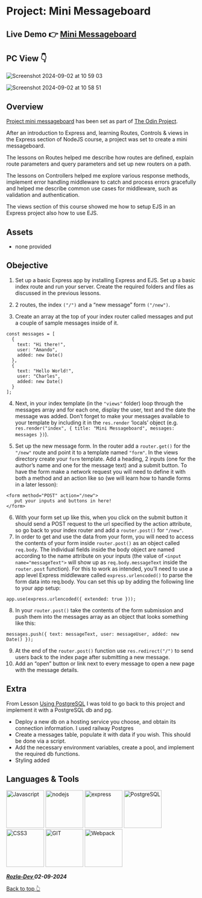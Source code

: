 # Project: Mini Messageboard

## Live Demo 👉 [Mini Messageboard](https://mini-message-board-production-8466.up.railway.app/)

## PC View 👇
![Screenshot 2024-09-02 at 10 59 03](https://github.com/user-attachments/assets/bf8f15eb-05a5-42b6-b9de-8ec5df64db53)

![Screenshot 2024-09-02 at 10 58 51](https://github.com/user-attachments/assets/2ddeecc9-ab32-4751-ae32-9737b2494317)


## Overview

[Project mini messageboard](https://www.theodinproject.com/lessons/node-path-nodejs-mini-message-board) has been set as part of [The Odin Project](https://www.theodinproject.com/). 

After an introduction to Express and, learning Routes, Controls & views in the Express section of NodeJS course, a project was set to create a mini messageboard. 

The lessons on Routes helped me describe how routes are defined, explain route parameters and query parameters and set up new routers on a path. 

The lessons on Controllers helped me explore various response methods, implement error handling middleware to catch and process errors gracefully and helped me describe common use cases for middleware, such as validation and authentication. 

The views section of this course showed me how to setup EJS in an Express project also how to use EJS.

## Assets

- none provided

## Obejective

1. Set up a basic Express app by installing Express and EJS. Set up a basic index route and run your server. Create the required folders and files as discussed in the previous lessons.

2. 2 routes, the index ```("/")``` and a “new message” form ```("/new")```.

3. Create an array at the top of your index router called messages and put a couple of sample messages inside of it.

```
const messages = [
  {
    text: "Hi there!",
    user: "Amando",
    added: new Date()
  },
  {
    text: "Hello World!",
    user: "Charles",
    added: new Date()
  }
];
```

4. Next, in your index template (in the ```"views"``` folder) loop through the messages array and for each one, display the user, text and the date the message was added. Don’t forget to make your messages available to your template by including it in the ```res.render``` ‘locals’ object (e.g. ```res.render("index", { title: "Mini Messageboard", messages: messages })```).

5. Set up the new message form. In the router add a ```router.get()``` for the ```"/new"``` route and point it to a template named ```"form"```. In the views directory create your ```form``` template. Add a heading, 2 inputs (one for the author’s name and one for the message text) and a submit button. To have the form make a network request you will need to define it with both a method and an action like so (we will learn how to handle forms in a later lesson):

```
<form method="POST" action="/new">
   put your inputs and buttons in here!
</form>
```

6. With your form set up like this, when you click on the submit button it should send a POST request to the url specified by the action attribute, so go back to your index router and add a ```router.post()``` for ```"/new"```.
7. In order to get and use the data from your form, you will need to access the contents of your form inside ```router.post()``` as an object called ```req.body```. The individual fields inside the body object are named according to the name attribute on your inputs (the value of ```<input name="messageText">``` will show up as ```req.body.messageText``` inside the ```router.post``` function). For this to work as intended, you’ll need to use a app level Express middleware called ```express.urlencoded()``` to parse the form data into req.body. You can set this up by adding the following line to your app setup:

```app.use(express.urlencoded({ extended: true }));```

8. In your ```router.post()``` take the contents of the form submission and push them into the messages array as an object that looks something like this:

```messages.push({ text: messageText, user: messageUser, added: new Date() });```

9. At the end of the ```router.post()``` function use ```res.redirect("/")``` to send users back to the index page after submitting a new message.
10. Add an “open” button or link next to every message to open a new page with the message details.

## Extra
From Lesson [Using PostgreSQL](https://www.theodinproject.com/lessons/nodejs-using-postgresql) I was told to go back to this project and implement it with a PostgreSQL db and pg.
- Deploy a new db on a hosting service you choose, and obtain its connection information. I used railway Postgres
- Create a messages table, populate it with data if you wish. This should be done via a script.
- Add the necessary environment variables, create a pool, and implement the required db functions.
-  Styling added

## Languages & Tools

<a href="https://javascript.info/">
    <img width="100" alt="Javascript" src="https://cdn.jsdelivr.net/gh/devicons/devicon/icons/javascript/javascript-plain.svg" /></a> 
<a href="https://nodejs.org/en/">
    <img width="100" alt="nodejs" src="https://cdn.jsdelivr.net/gh/devicons/devicon@latest/icons/nodejs/nodejs-original-wordmark.svg" /></a> 
<a href="https://expressjs.com/">
    <img width="100" alt="express" src="https://cdn.jsdelivr.net/gh/devicons/devicon@latest/icons/express/express-original-wordmark.svg" /></a> 
<a href="https://www.postgresql.org/">
    <img width="100" alt="PostgreSQL" src="https://cdn.jsdelivr.net/gh/devicons/devicon@latest/icons/postgresql/postgresql-original-wordmark.svg" /></a> 
<a href="https://css3.com/">
    <img width="100" alt="CSS3" src="https://cdn.jsdelivr.net/gh/devicons/devicon/icons/css3/css3-plain-wordmark.svg" /></a> 
<a href="https://git-scm.com/">
    <img width="100" alt="GIT" src="https://cdn.jsdelivr.net/gh/devicons/devicon/icons/git/git-original.svg" /></a>
<a href="https://webpack.js.org/">
    <img width="100" alt="Webpack"src="https://cdn.jsdelivr.net/gh/devicons/devicon/icons/webpack/webpack-original.svg" /></a>


***<a href="https://twitter.com/Crypto_Rozla"> Rozla-Dev </a> 02-09-2024***


[Back to top 👆](#project-mini-messageboard)